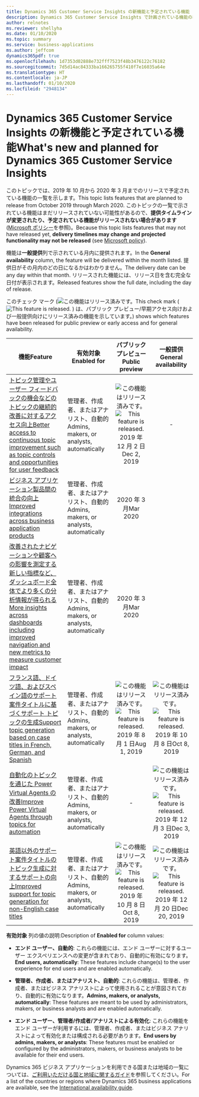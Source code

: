 ```yaml
---
title: Dynamics 365 Customer Service Insights の新機能と予定されている機能 (2019 年リリース ウェーブ 2)
description: Dynamics 365 Customer Service Insights で計画されている機能の概要。
author: relnotes
ms.reviewer: shellyha
ms.date: 01/10/2020
ms.topic: summary
ms.service: business-applications
ms.author: jeffcom
dynamics365pdf: true
ms.openlocfilehash: 1d7353d02888e732fff7523f48b3476122c76182
ms.sourcegitcommit: 7d5d14ac84333ba166265755f410f7e16035a64e
ms.translationtype: HT
ms.contentlocale: ja-JP
ms.lasthandoff: 01/10/2020
ms.locfileid: "2948134"
---
```

# <a name="whats-new-and-planned-for-dynamics-365-customer-service-insights"></a><span data-ttu-id="8378b-103">Dynamics 365 Customer Service Insights の新機能と予定されている機能</span><span class="sxs-lookup"><span data-stu-id="8378b-103">What's new and planned for Dynamics 365 Customer Service Insights</span></span>

<span data-ttu-id="8378b-104">このトピックでは、2019 年 10 月から 2020 年 3 月までのリリースで予定されている機能の一覧を示します。</span><span class="sxs-lookup"><span data-stu-id="8378b-104">This topic lists features that are planned to release from October 2019 through March 2020.</span></span> <span data-ttu-id="8378b-105">このトピックの一覧で示されている機能はまだリリースされていない可能性があるので、**提供タイムラインが変更されたり、予定されている機能がリリースされない場合があります** ([Microsoft ポリシー](https://go.microsoft.com/fwlink/p/?linkid=2007332)を参照)。</span><span class="sxs-lookup"><span data-stu-id="8378b-105">Because this topic lists features that may not have released yet, **delivery timelines may change and projected functionality may not be released** (see [Microsoft policy](https://go.microsoft.com/fwlink/p/?linkid=2007332)).</span></span>

<span data-ttu-id="8378b-106">機能は**一般提供**列で示されている月内に提供されます。</span><span class="sxs-lookup"><span data-stu-id="8378b-106">In the **General availability** column, the feature will be delivered within the month listed.</span></span> <span data-ttu-id="8378b-107">提供日がその月内のどの日になるかはわかりません。</span><span class="sxs-lookup"><span data-stu-id="8378b-107">The delivery date can be any day within that month.</span></span> <span data-ttu-id="8378b-108">リリースされた機能には、リリース日を含む完全な日付が表示されます。</span><span class="sxs-lookup"><span data-stu-id="8378b-108">Released features show the full date, including the day of release.</span></span>

<span data-ttu-id="8378b-109">このチェック マーク (![この機能はリリース済みです。](/dynamics365-release-plan/media/green-checkmark.png "この機能はリリース済みです。")</span><span class="sxs-lookup"><span data-stu-id="8378b-109">This check mark (![This feature is released.](/dynamics365-release-plan/media/green-checkmark.png "This feature is released.")</span></span> <span data-ttu-id="8378b-110">) は、パブリック プレビュー/早期アクセス向けおよび一般提供向けにリリース済みの機能を示しています。</span><span class="sxs-lookup"><span data-stu-id="8378b-110">) shows which features have been released for public preview or early access and for general availability.</span></span>

| <span data-ttu-id="8378b-111">機能</span><span class="sxs-lookup"><span data-stu-id="8378b-111">Feature</span></span>    | <span data-ttu-id="8378b-112">有効対象</span><span class="sxs-lookup"><span data-stu-id="8378b-112">Enabled for</span></span>    |  <span data-ttu-id="8378b-113">パブリック プレビュー</span><span class="sxs-lookup"><span data-stu-id="8378b-113">Public preview</span></span> |  <span data-ttu-id="8378b-114">一般提供</span><span class="sxs-lookup"><span data-stu-id="8378b-114">General availability</span></span> | 
| ---------- |---------------- | :---------------: |:--------------: |
| [<span data-ttu-id="8378b-115">トピック管理やユーザー フィードバックの機会などのトピックの継続的改善に対するアクセス向上</span><span class="sxs-lookup"><span data-stu-id="8378b-115">Better access to continuous topic improvement such as topic controls and opportunities for user feedback</span></span>](continuous-topic-improvement-such-as-additional-topic-controls-opportunities-user-feedback.md) | <span data-ttu-id="8378b-116">管理者、作成者、またはアナリスト、自動的</span><span class="sxs-lookup"><span data-stu-id="8378b-116">Admins, makers, or analysts, automatically</span></span>| <span data-ttu-id="8378b-117">![この機能はリリース済みです。](/dynamics365-release-plan/media/green-checkmark.png "この機能はリリース済みです。")</span><span class="sxs-lookup"><span data-stu-id="8378b-117">![This feature is released.](/dynamics365-release-plan/media/green-checkmark.png "This feature is released.")</span></span> <span data-ttu-id="8378b-118">2019 年 12 月 2 日</span><span class="sxs-lookup"><span data-stu-id="8378b-118">Dec 2, 2019</span></span>|- | 
| [<span data-ttu-id="8378b-119">ビジネス アプリケーション製品間の統合の向上</span><span class="sxs-lookup"><span data-stu-id="8378b-119">Improved integrations across business application products</span></span>](improved-integrations-across-business-application-products.md) | <span data-ttu-id="8378b-120">管理者、作成者、またはアナリスト、自動的</span><span class="sxs-lookup"><span data-stu-id="8378b-120">Admins, makers, or analysts, automatically</span></span>| <span data-ttu-id="8378b-121">2020 年 3 月</span><span class="sxs-lookup"><span data-stu-id="8378b-121">Mar 2020</span></span>| | 
| [<span data-ttu-id="8378b-122">改善されたナビゲーションや顧客への影響を測定する新しい指標など、ダッシュボード全体でより多くの分析情報が得られる</span><span class="sxs-lookup"><span data-stu-id="8378b-122">More insights across dashboards including improved navigation and new metrics to measure customer impact</span></span>](additional-ai-capabilities-such-as-anomaly-detection-prediction-sentiment-analysis.md) | <span data-ttu-id="8378b-123">管理者、作成者、またはアナリスト、自動的</span><span class="sxs-lookup"><span data-stu-id="8378b-123">Admins, makers, or analysts, automatically</span></span>| <span data-ttu-id="8378b-124">2020 年 3 月</span><span class="sxs-lookup"><span data-stu-id="8378b-124">Mar 2020</span></span>| | 
| [<span data-ttu-id="8378b-125">フランス語、ドイツ語、およびスペイン語のサポート案件タイトルに基づくサポート トピックの生成</span><span class="sxs-lookup"><span data-stu-id="8378b-125">Support topic generation based on case titles in French, German, and Spanish</span></span>](support-topic-generation-based-case-titles-french-german-spanish.md) | <span data-ttu-id="8378b-126">管理者、作成者、またはアナリスト、自動的</span><span class="sxs-lookup"><span data-stu-id="8378b-126">Admins, makers, or analysts, automatically</span></span>| <span data-ttu-id="8378b-127">![この機能はリリース済みです。](/dynamics365-release-plan/media/green-checkmark.png "この機能はリリース済みです。")</span><span class="sxs-lookup"><span data-stu-id="8378b-127">![This feature is released.](/dynamics365-release-plan/media/green-checkmark.png "This feature is released.")</span></span> <span data-ttu-id="8378b-128">2019 年 8 月 1 日</span><span class="sxs-lookup"><span data-stu-id="8378b-128">Aug 1, 2019</span></span>|<span data-ttu-id="8378b-129">![この機能はリリース済みです。](/dynamics365-release-plan/media/green-checkmark.png "この機能はリリース済みです。")</span><span class="sxs-lookup"><span data-stu-id="8378b-129">![This feature is released.](/dynamics365-release-plan/media/green-checkmark.png "This feature is released.")</span></span> <span data-ttu-id="8378b-130">2019 年 10 月 8 日</span><span class="sxs-lookup"><span data-stu-id="8378b-130">Oct 8, 2019</span></span> | 
| [<span data-ttu-id="8378b-131">自動化のトピックを通じた Power Virtual Agents の改善</span><span class="sxs-lookup"><span data-stu-id="8378b-131">Improve Power Virtual Agents through topics for automation</span></span>](improve-dynamics-365-virtual-agent-customer-service-through-topics-automation.md) | <span data-ttu-id="8378b-132">管理者、作成者、またはアナリスト、自動的</span><span class="sxs-lookup"><span data-stu-id="8378b-132">Admins, makers, or analysts, automatically</span></span>| -|<span data-ttu-id="8378b-133">![この機能はリリース済みです。](/dynamics365-release-plan/media/green-checkmark.png "この機能はリリース済みです。")</span><span class="sxs-lookup"><span data-stu-id="8378b-133">![This feature is released.](/dynamics365-release-plan/media/green-checkmark.png "This feature is released.")</span></span> <span data-ttu-id="8378b-134">2019 年 12 月 3 日</span><span class="sxs-lookup"><span data-stu-id="8378b-134">Dec 3, 2019</span></span> | 
| [<span data-ttu-id="8378b-135">英語以外のサポート案件タイトルのトピック生成に対するサポートの向上</span><span class="sxs-lookup"><span data-stu-id="8378b-135">Improved support for topic generation for non-English case titles</span></span>](improved-support-topic-generation-non-english-case-titles.md) | <span data-ttu-id="8378b-136">管理者、作成者、またはアナリスト、自動的</span><span class="sxs-lookup"><span data-stu-id="8378b-136">Admins, makers, or analysts, automatically</span></span>| <span data-ttu-id="8378b-137">![この機能はリリース済みです。](/dynamics365-release-plan/media/green-checkmark.png "この機能はリリース済みです。")</span><span class="sxs-lookup"><span data-stu-id="8378b-137">![This feature is released.](/dynamics365-release-plan/media/green-checkmark.png "This feature is released.")</span></span> <span data-ttu-id="8378b-138">2019 年 10 月 8 日</span><span class="sxs-lookup"><span data-stu-id="8378b-138">Oct 8, 2019</span></span>|<span data-ttu-id="8378b-139">![この機能はリリース済みです。](/dynamics365-release-plan/media/green-checkmark.png "この機能はリリース済みです。")</span><span class="sxs-lookup"><span data-stu-id="8378b-139">![This feature is released.](/dynamics365-release-plan/media/green-checkmark.png "This feature is released.")</span></span> <span data-ttu-id="8378b-140">2019 年 12 月 20 日</span><span class="sxs-lookup"><span data-stu-id="8378b-140">Dec 20, 2019</span></span> | 

<span data-ttu-id="8378b-141">**有効対象** 列の値の説明:</span><span class="sxs-lookup"><span data-stu-id="8378b-141">Description of **Enabled for** column values:</span></span>

- <span data-ttu-id="8378b-142">**エンド ユーザー、自動的**: これらの機能には、エンド ユーザーに対するユーザー エクスペリエンスへの変更が含まれており、自動的に有効になります。</span><span class="sxs-lookup"><span data-stu-id="8378b-142">**End users, automatically**: These features include change(s) to the user experience for end users and are enabled automatically.</span></span>

- <span data-ttu-id="8378b-143">**管理者、作成者、またはアナリスト、自動的**: これらの機能は、管理者、作成者、またはビジネス アナリストによって使用されることが意図されており、自動的に有効になります。</span><span class="sxs-lookup"><span data-stu-id="8378b-143">**Admins, makers, or analysts, automatically**: These features are meant to be used by administrators, makers, or business analysts and are enabled automatically.</span></span>

- <span data-ttu-id="8378b-144">**エンド ユーザー、管理者/作成者/アナリストによる有効化**: これらの機能をエンド ユーザーが利用するには、管理者、作成者、またはビジネス アナリストによって有効化または構成される必要があります。</span><span class="sxs-lookup"><span data-stu-id="8378b-144">**End users by admins, makers, or analysts**: These features must be enabled or configured by the administrators, makers, or business analysts to be available for their end users.</span></span>


<span data-ttu-id="8378b-145">Dynamics 365 ビジネス アプリケーションを利用できる国または地域の一覧については、[ご利用いただける国と地域に関するガイド](https://aka.ms/dynamics_365_international_availability_deck)を参照してください。</span><span class="sxs-lookup"><span data-stu-id="8378b-145">For a list of the countries or regions where Dynamics 365 business applications are available, see the [International availability guide](https://aka.ms/dynamics_365_international_availability_deck).</span></span> 
